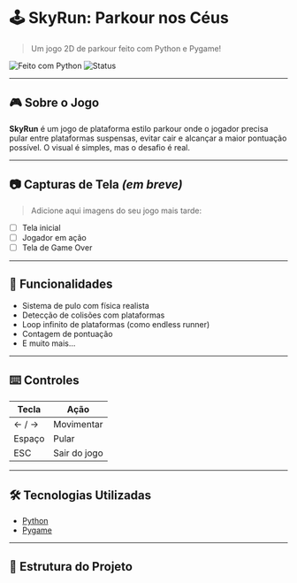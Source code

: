 # 🕹️ SkyRun: Parkour nos Céus

> Um jogo 2D de parkour feito com Python e Pygame!

![Feito com Python](https://img.shields.io/badge/Feito%20com-Python-blue?style=for-the-badge&logo=python)
![Status](https://img.shields.io/badge/status-em%20desenvolvimento-yellow?style=for-the-badge)

---

## 🎮 Sobre o Jogo

**SkyRun** é um jogo de plataforma estilo parkour onde o jogador precisa pular entre plataformas suspensas, evitar cair e alcançar a maior pontuação possível. O visual é simples, mas o desafio é real.

---

## 📷 Capturas de Tela *(em breve)*

> Adicione aqui imagens do seu jogo mais tarde:
- [ ] Tela inicial
- [ ] Jogador em ação
- [ ] Tela de Game Over

---

## 🧠 Funcionalidades

- Sistema de pulo com física realista
- Detecção de colisões com plataformas
- Loop infinito de plataformas (como endless runner)
- Contagem de pontuação
- E muito mais...

---

## ⌨️ Controles

| Tecla        | Ação             |
|--------------|------------------|
| ← / →        | Movimentar       |
| Espaço       | Pular            |
| ESC          | Sair do jogo     |

---

## 🛠️ Tecnologias Utilizadas

- [Python](https://www.python.org/)
- [Pygame](https://www.pygame.org/)

---

## 📁 Estrutura do Projeto

